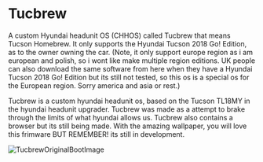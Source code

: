 # Tucbrew
A custom Hyundai headunit OS (CHHOS) called Tucbrew that means Tucson Homebrew.
It only supports the Hyundai Tucson 2018 Go! Edition, as to the owner owning the car.
(Note, it only support europe region as i am european and polish, so i wont like make multiple region editions. UK people can also download the same software from here when they have a Hyundai Tucson 2018 Go! Edition but its still not tested, so this os is a special os for the European region. Sorry america and asia or rest.)

Tucbrew is a custom hyundai headunit os, based on the Tucson TL18MY in the hyundai headunit upgrader. Tucbrew was made as a attempt to brake through the limits of what hyundai allows us. Tucbrew also contains a browser but its still being made. With the amazing wallpaper, you will love this frimware BUT REMEMBER! its still in development. 

![TucbrewOriginalBootImage](https://github.com/user-attachments/assets/74741179-9b5b-4858-8b96-ce7bc1a8320a)
